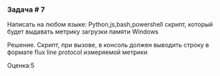 ### Задача # 7 ###

Написать на любом языке: Python,js,bash,powershell скрипт, который будет выдавать метрику загрузки памяти Windows

Решение. Cкрипт, при вызове, в консоль  должен выводить строку в формате flux line protocol измеряемой метрики

Оценка:5